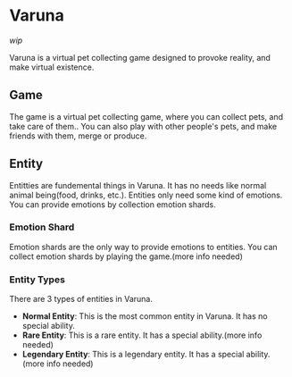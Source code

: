 # Varuna

_wip_

Varuna is a virtual pet collecting game designed to provoke reality, and make virtual existence.

## Game

The game is a virtual pet collecting game, where you can collect pets, and take care of them.. You can also play with other people's pets, and make friends with them, merge or produce.

## Entity

Entitties are fundemental things in Varuna. It has no needs like normal animal being(food, drinks, etc.). Entities only need some kind of emotions. You can provide emotions by collection emotion shards.

### Emotion Shard

Emotion shards are the only way to provide emotions to entities. You can collect emotion shards by playing the game.(more info needed)

### Entity Types

There are 3 types of entities in Varuna.

- **Normal Entity**: This is the most common entity in Varuna. It has no special ability.
- **Rare Entity**: This is a rare entity. It has a special ability.(more info needed)
- **Legendary Entity**: This is a legendary entity. It has a special ability.(more info needed)
